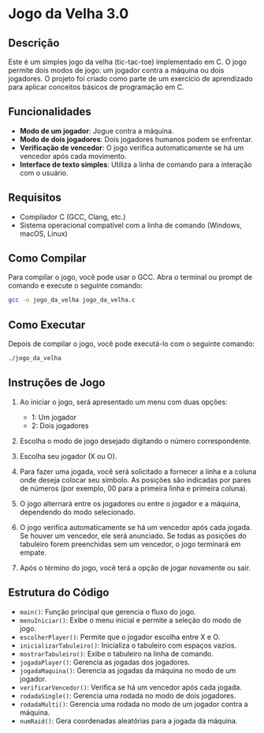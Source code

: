 # Jogo da Velha 3.0

## Descrição

Este é um simples jogo da velha (tic-tac-toe) implementado em C. O jogo permite dois modos de jogo: um jogador contra a máquina ou dois jogadores. O projeto foi criado como parte de um exercício de aprendizado para aplicar conceitos básicos de programação em C.

## Funcionalidades

- **Modo de um jogador**: Jogue contra a máquina.
- **Modo de dois jogadores**: Dois jogadores humanos podem se enfrentar.
- **Verificação de vencedor**: O jogo verifica automaticamente se há um vencedor após cada movimento.
- **Interface de texto simples**: Utiliza a linha de comando para a interação com o usuário.

## Requisitos

- Compilador C (GCC, Clang, etc.)
- Sistema operacional compatível com a linha de comando (Windows, macOS, Linux)

## Como Compilar

Para compilar o jogo, você pode usar o GCC. Abra o terminal ou prompt de comando e execute o seguinte comando:

```sh
gcc -o jogo_da_velha jogo_da_velha.c
```

## Como Executar

Depois de compilar o jogo, você pode executá-lo com o seguinte comando:

```sh
./jogo_da_velha
```

## Instruções de Jogo

1. Ao iniciar o jogo, será apresentado um menu com duas opções:
    - 1: Um jogador
    - 2: Dois jogadores

2. Escolha o modo de jogo desejado digitando o número correspondente.

3. Escolha seu jogador (X ou O).

4. Para fazer uma jogada, você será solicitado a fornecer a linha e a coluna onde deseja colocar seu símbolo. As posições são indicadas por pares de números (por exemplo, 00 para a primeira linha e primeira coluna).

5. O jogo alternará entre os jogadores ou entre o jogador e a máquina, dependendo do modo selecionado.

6. O jogo verifica automaticamente se há um vencedor após cada jogada. Se houver um vencedor, ele será anunciado. Se todas as posições do tabuleiro forem preenchidas sem um vencedor, o jogo terminará em empate.

7. Após o término do jogo, você terá a opção de jogar novamente ou sair.

## Estrutura do Código

- `main()`: Função principal que gerencia o fluxo do jogo.
- `menuIniciar()`: Exibe o menu inicial e permite a seleção do modo de jogo.
- `escolherPlayer()`: Permite que o jogador escolha entre X e O.
- `inicializarTabuleiro()`: Inicializa o tabuleiro com espaços vazios.
- `mostrarTabuleiro()`: Exibe o tabuleiro na linha de comando.
- `jogadaPlayer()`: Gerencia as jogadas dos jogadores.
- `jogadaMaquina()`: Gerencia as jogadas da máquina no modo de um jogador.
- `verificarVencedor()`: Verifica se há um vencedor após cada jogada.
- `rodadaSingle()`: Gerencia uma rodada no modo de dois jogadores.
- `rodadaMulti()`: Gerencia uma rodada no modo de um jogador contra a máquina.
- `numRaid()`: Gera coordenadas aleatórias para a jogada da máquina.